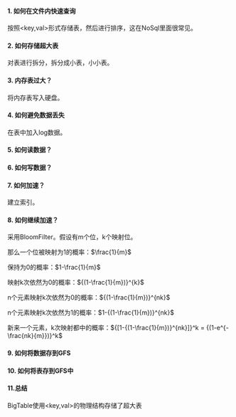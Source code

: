 #### 1. 如何在文件内快速查询

按照<key,val>形式存储表，然后进行排序，这在NoSql里面很常见。

#### 2. 如何存储超大表

对表进行拆分，拆分成小表，小小表。



#### 3. 内存表过大？

将内存表写入硬盘。





#### 4. 如何避免数据丢失

在表中加入log数据。





#### 5. 如何读数据？



#### 6. 如何写数据？





#### 7. 如何加速？

建立索引。





#### 8. 如何继续加速？

采用BloomFilter。假设有m个位，k个映射位。

那么一个位被映射为1的概率：$\frac{1}{m}$

保持为0的概率：$1-\frac{1}{m}$

映射k次依然为0的概率：${(1-\frac{1}{m})}^{k}$

n个元素映射k次依然为0的概率：${(1-\frac{1}{m})}^{nk}$

n个元素映射k次依然为1的概率：$1-{(1-\frac{1}{m})}^{nk}$

新来一个元素，k次映射都中的概率：${[1-{(1-\frac{1}{m})}^{nk}]}^k = {(1-e^{-\frac{nk}{m}})}^k$



#### 9. 如何将数据存到GFS





#### 10. 如何将表存到GFS中





#### 11.总结

BigTable使用<key,val>的物理结构存储了超大表

